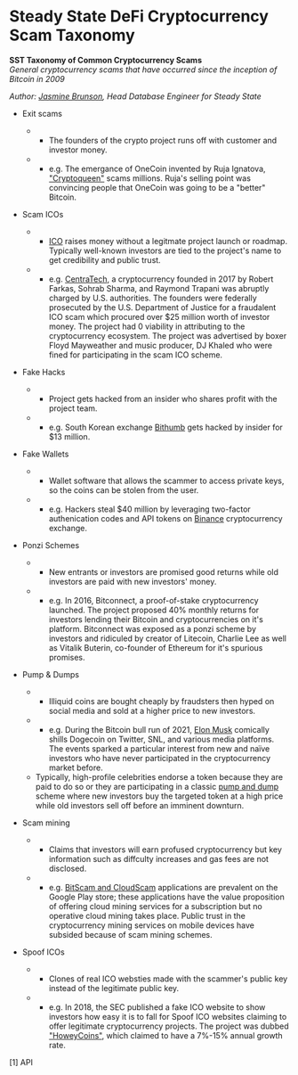 # Steady State DeFi Cryptocurrency Scam Taxonomy

**SST Taxonomy of Common Cryptocurrency Scams**
</br>
*General cryptocurrency scams that have occurred since the inception of Bitcoin in 2009*
</br>

*Author: [Jasmine Brunson](https://www.linkedin.com/in/jasminesbrunson), Head Database Engineer for Steady State*
</br>
-   Exit scams
    -   * The founders of the crypto project runs off with customer and investor money.
    -   * e.g. The emergance of OneCoin invented by Ruja Ignatova, ["Cryptoqueen"](https://www.bbc.com/news/stories-50435014) scams millions. Ruja's selling point was convincing people that OneCoin was going to be a "better" Bitcoin.

-   Scam ICOs  
    -   * [ICO](https://en.wikipedia.org/wiki/Initial_coin_offering) raises money without a legitmate project launch or roadmap. Typically well-known investors are tied to the project's name to get credibility and public trust.
    -   * e.g. [CentraTech](https://www.financemagnates.com/cryptocurrency/icos/centra-tech-founder-sentenced-to-prison-for-25m-ico-scam/), a cryptocurrency founded in 2017 by Robert Farkas, Sohrab Sharma, and Raymond Trapani was abruptly charged by U.S. authorities. The founders were federally prosecuted by the U.S. Department of Justice for a fraudalent ICO scam which procured over $25 million worth of investor money. The project had 0 viability in attributing to the cryptocurrency ecosystem. The project was advertised by boxer Floyd Mayweather and music producer, DJ Khaled who were fined for participating in the scam ICO scheme.
    
-   Fake Hacks
    -   * Project gets hacked from an insider who shares profit with the project team.
    -   * e.g. South Korean exchange [Bithumb](https://www.coindesk.com/markets/2019/03/30/crypto-exchange-bithumb-hacked-for-13-million-in-suspected-insider-job/) gets hacked by insider for $13 million.
    
-   Fake Wallets
    -   * Wallet software that allows the scammer to access private keys, so the coins can be stolen from the user.
    -   * e.g. Hackers steal $40 million by leveraging two-factor authenication codes and API tokens on [Binance](https://www.wired.com/story/hack-binance-cryptocurrency-exchange/) cryptocurrency exchange.
    
-   Ponzi Schemes
    -   * New entrants or investors are promised good returns while old investors are paid with new investors' money.
    -   * e.g. In 2016, Bitconnect, a proof-of-stake cryptocurrency launched. The project proposed 40% monthly returns for investors lending their Bitcoin and cryptocurrencies on it's platform. Bitconnect was exposed as a ponzi scheme by investors and ridiculed by creator of Litecoin, Charlie Lee as well as Vitalik Buterin, co-founder of Ethereum for it's spurious promises.
    
-   Pump & Dumps
    -   * Illiquid coins are bought cheaply by fraudsters then hyped on social media and sold at a higher price to new investors. 
    -   * e.g. During the Bitcoin bull run of 2021, [Elon Musk](https://markets.businessinsider.com/news/stocks/dogecoin-a-victim-of-pump-and-dump-scheme-by-elon-musk-says-analyst-1030522149) comically shills Dogecoin on Twitter, SNL, and various media platforms. The events sparked a particular interest from new and naïve investors who have never participated in the cryptocurrency market before. 
    - Typically, high-profile celebrities endorse a token because they are paid to do so or they are participating in a classic [pump and dump](https://www.investopedia.com/terms/p/pumpanddump.asp) scheme where new investors buy the targeted token at a high price while old investors sell off before an imminent downturn.
    
-   Scam mining 
    -   * Claims that investors will earn profused cryptocurrency but key information such as diffculty increases and gas fees are not disclosed.
    -   * e.g. [BitScam and CloudScam](https://www.securitymagazine.com/articles/95602-crypto-mining-scams-targeting-tens-of-thousands-of-victims-using-hundreds-of-android-apps) applications are prevalent on the Google Play store; these applications have the value proposition of offering cloud mining services for a subscription but no operative cloud mining takes place. Public trust in the cryptocurrency mining services on mobile devices have subsided because of scam mining schemes. 

-   Spoof ICOs
    -   * Clones of real ICO websties made with the scammer's public key instead of the legitimate public key.
    -   * e.g. In 2018, the SEC published a fake ICO website to show investors how easy it is to fall for Spoof ICO websites claiming to offer legitimate cryptocurrency projects. The project was dubbed ["HoweyCoins"](https://www.howeycoins.com/index.html), which claimed to have a 7%-15% annual growth rate.

\[1\] API
